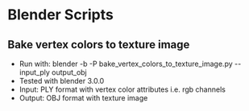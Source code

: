 # Blender Scripts

## Bake vertex colors to texture image

- Run with: blender -b -P bake_vertex_colors_to_texture_image.py -- input_ply output_obj
- Tested with blender 3.0.0
- Input: PLY format with vertex color attributes i.e. rgb channels
- Output: OBJ format with texture image